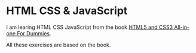 # HTML CSS & JavaScript

I am learing HTML CSS JavaScript from the book [HTML5 and CSS3 All-in-one For Dummies](https://www.dummies.com/book/technology/programming-web-design/html5/html5-and-css3-all-in-one-for-dummies-3rd-edition-281736/).

All these exercises are based on the book.

